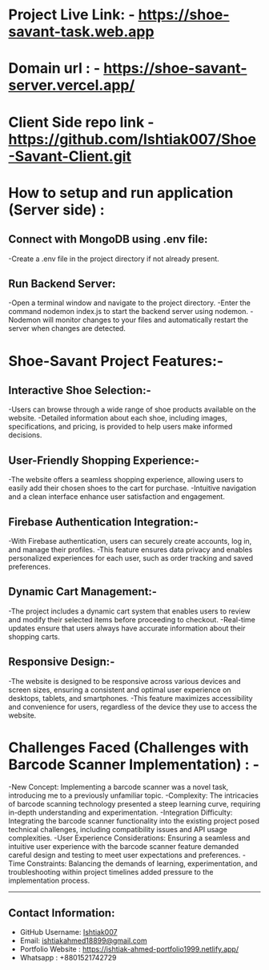 
# Project Live Link: - https://shoe-savant-task.web.app

# Domain url : - https://shoe-savant-server.vercel.app/

# Client Side repo link - https://github.com/Ishtiak007/Shoe-Savant-Client.git


# How to setup and run application (Server side) :

## Connect with MongoDB using .env file:
-Create a .env file in the project directory if not already present.

## Run Backend Server:
-Open a terminal window and navigate to the project directory.
-Enter the command nodemon index.js to start the backend server using nodemon.
-Nodemon will monitor changes to your files and automatically restart the server when changes are detected.

# Shoe-Savant Project Features:-

## Interactive Shoe Selection:-

-Users can browse through a wide range of shoe products available on the website.
-Detailed information about each shoe, including images, specifications, and pricing, is provided to help users make informed decisions.


## User-Friendly Shopping Experience:-

-The website offers a seamless shopping experience, allowing users to easily add their chosen shoes to the cart for purchase.
-Intuitive navigation and a clean interface enhance user satisfaction and engagement.


## Firebase Authentication Integration:-

-With Firebase authentication, users can securely create accounts, log in, and manage their profiles.
-This feature ensures data privacy and enables personalized experiences for each user, such as order tracking and saved preferences.


## Dynamic Cart Management:-

-The project includes a dynamic cart system that enables users to review and modify their selected items before proceeding to checkout.
-Real-time updates ensure that users always have accurate information about their shopping carts.


## Responsive Design:-

-The website is designed to be responsive across various devices and screen sizes, ensuring a consistent and optimal user experience on desktops, tablets, and smartphones.
-This feature maximizes accessibility and convenience for users, regardless of the device they use to access the website.



# Challenges Faced (Challenges with Barcode Scanner Implementation) : -

-New Concept: Implementing a barcode scanner was a novel task, introducing me to a previously unfamiliar topic.
-Complexity: The intricacies of barcode scanning technology presented a steep learning curve, requiring in-depth understanding and experimentation.
-Integration Difficulty: Integrating the barcode scanner functionality into the existing project posed technical challenges, including compatibility issues and API usage complexities.
-User Experience Considerations: Ensuring a seamless and intuitive user experience with the barcode scanner feature demanded careful design and testing to meet user expectations and preferences.
-Time Constraints: Balancing the demands of learning, experimentation, and troubleshooting within project timelines added pressure to the implementation process.


---

  ## Contact Information:
  * GitHub Username: [Ishtiak007](https://github.com/Ishtiak007)
  * Email: ishtiakahmed18899@gmail.com
  * Portfolio Website : https://ishtiak-ahmed-portfolio1999.netlify.app/
  * Whatsapp : +8801521742729

